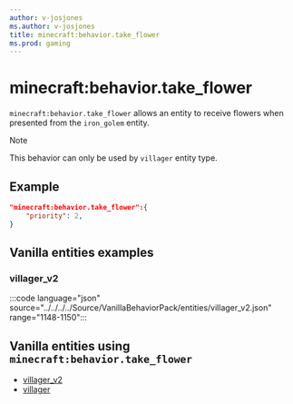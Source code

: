 ```yaml
---
author: v-josjones
ms.author: v-josjones
title: minecraft:behavior.take_flower
ms.prod: gaming
---
```


# minecraft:behavior.take_flower

`minecraft:behavior.take_flower` allows an entity to receive flowers when presented from the `iron_golem` entity.

> [!NOTE]
> This behavior can only be used by `villager` entity type.

## Example

```json
"minecraft:behavior.take_flower":{
    "priority": 2,
}
```

## Vanilla entities examples

### villager_v2

:::code language="json" source="../../../../Source/VanillaBehaviorPack/entities/villager_v2.json" range="1148-1150":::

## Vanilla entities using `minecraft:behavior.take_flower`

- [villager_v2](../../../../Source/VanillaBehaviorPack_Snippets/entities/villager_v2.md)
- [villager](../../../../Source/VanillaBehaviorPack_Snippets/entities/villager.md)
